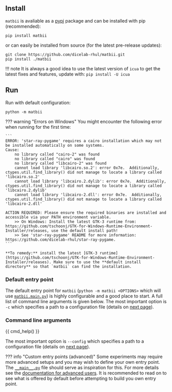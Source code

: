 ## Install

`matbii` is avaliable as a [pypi](https://pypi.org/project/matbii/) package and can be installed with pip (recommended):
```
pip install matbii
```
or can easily be installed from source (for the latest pre-release updates):
```
git clone https://github.com/dicelab-rhul/matbii.git
pip install ./matbii
```

!!! note
    It is always a good idea to use the latest version of `icua` to get the latest fixes and features, update with: 
    ```
    pip install -U icua
    ```

## Run

Run with default configuration:
```
python -m matbii
```

??? warning "Errors on Windows"
    You might encounter the following error when running for the first time:

    ```
    ERROR: 'star-ray-pygame' requires a cairo installation which may not be installed automatically on some systems.
    Cause:
        no library called "cairo-2" was found
        no library called "cairo" was found
        no library called "libcairo-2" was found
        cannot load library 'libcairo.so.2': error 0x7e.  Additionally, ctypes.util.find_library() did not manage to locate a library called 'libcairo.so.2'
        cannot load library 'libcairo.2.dylib': error 0x7e.  Additionally, ctypes.util.find_library() did not manage to locate a library called 'libcairo.2.dylib'
        cannot load library 'libcairo-2.dll': error 0x7e.  Additionally, ctypes.util.find_library() did not manage to locate a library called 'libcairo-2.dll'

    ACTION REQUIRED: Please ensure the required binaries are installed and accessible via your PATH environment variable.
        >> On Windows: Install the latest GTK-3 runtime from: https://github.com/tschoonj/GTK-for-Windows-Runtime-Environment-Installer/releases, use the default install path!
        >> See 'star-ray-pygame' README for more information: https://github.com/dicelab-rhul/star-ray-pygame.
    ```

    **To remedy:** install the latest [GTK-3 runtime](https://github.com/tschoonj/GTK-for-Windows-Runtime-Environment-Installer/releases). Make sure to use the **default install directory** so that `matbii` can find the installation.


### Default entry point

The default entry point for `matbii` (`python -m matbii <OPTIONS>` which will use [`matbii.main.py`](https://github.com/dicelab-rhul/matbii/blob/main/matbii/main.py)) is highly configurable and a good place to start. A full list of command line arguments is given below. The most important option is `-c` which specifies a path to a configuration file (details on [next page](configuration.md)).

### Command line arguments

{{ cmd_help() }}

The most important option is `--config` which specifies a path to a configuration file (details on [next page](configuration.md)). 

??? info "Custom entry points (advanced)"
    Some experiments may require more advanced setups and you may wish to define your own entry point. The [`__main__.py`](https://github.com/dicelab-rhul/matbii/blob/main/matbii/__main__.py) file should serve as inspiration for this. For more details see the [documentation for advanced users](/matbii/advanced/custom_entry_points.md). It is recommended to read on to see what is offered by default before attempting to build you own entry point.














